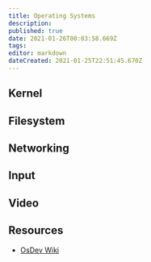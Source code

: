 ```yaml
---
title: Operating Systems
description: 
published: true
date: 2021-01-26T00:03:58.669Z
tags: 
editor: markdown
dateCreated: 2021-01-25T22:51:45.670Z
---
```


## Kernel

## Filesystem

## Networking

## Input

## Video

## Resources

- [OsDev Wiki](https://wiki.osdev.org)

